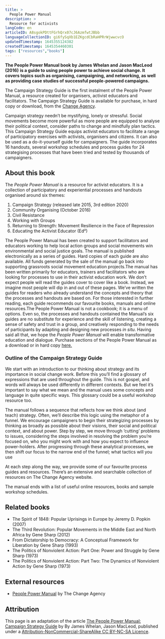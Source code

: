 ```yaml
---
title: >
  People Power Manual
description: >
  Resource for activists
langCode: en
articleID: A8sgokPDttFGrhQrx07cJ6AzmfwtJBbb
languageCollectionID: gi6fySqXb1EZKgcdCbRaHPRrWjwwcvcO
updatedTimestamp: 1645355124382
createdTimestamp: 1645354460301
tags: ["resources","books"]
---
```


**The People Power Manual book by James Whelan and Jason MacLeod (2016)** **is a guide to using people power to achieve social change. It covers topics such as organising, campaigning, and networking, as well as providing case studies of successful people-powered campaigns.**

The Campaign Strategy Guide is the first instalment of the People Power Manual, a resource created for organisers, activist educators and facilitators. The Campaign Strategy Guide is available for purchase, in hard copy or download, from the [Change Agency](https://www.thechangeagency.org/campaigners-toolkit/training-resources/people-power-manual/).

Campaign strategy needn’t be mystifying, lonely or stressful. Social movements become more powerful as more people are equipped to analyse their political context, consider paths to change and mindfully plan tactics. This Campaign Strategy Guide equips activist educators to facilitate a range of participatory exercises with activists, organisers and citizens. It can also be used as a do-it-yourself guide for campaigners. The guide incorporates 16 handouts, several workshop schedules and process guides for 24 strategising processes that have been tried and tested by thousands of campaigners.

## About this book

The _People Power Manual_ is a resource for activist educators. It is a collection of participatory and experiential processes and handouts organised around six themes:

1.  Campaign Strategy (released late 2015, 3rd edition 2020)
2.  Community Organising (October 2016)
3.  Civil Resistance
4.  Working with Groups
5.  Returning to Strength: Movement Resilience in the Face of Repression
6.  Educating the Activist Educator (Ed²)

The People Power Manual has been created to support facilitators and educators working to help local action groups and social movements win environmental and social justice goals. The manual is published electronically as a series of guides. Hard copies of each guide are also available. All funds generated by the sale of the manual go back into supporting grassroots social movement education projects.The manual has been written primarily for educators, trainers and facilitators who are looking for processes to use in their activist education work. We don’t expect people will read the guides cover to cover like a book. Instead, we imagine most people will dip in and out of these pages. We’ve written the guides for readers who already understand the concepts and theory that the processes and handouts are based on. For those interested in further reading, each guide recommends our favourite books, manuals and online resources.The People Power Manual is not a cookbook; it is a menu of options. Even so, the processes and handouts contained the Manual’s six guides are no substitute for experience and the skill of listening, creating a sense of safety and trust in a group, and creatively responding to the needs of participants by adapting and designing new processes _in situ_. Having said all that, we hope the _People Power Manual_ will enable transformative education and dialogue. Purchase sections of the People Power Manual as a download or in hard copy [here.](https://www.thechangeagency.org/campaigners-toolkit/training-resources/people-power-manual/)

### Outline of the Campaign Strategy Guide

We start with an introduction to our thinking about strategy and its importance in social change work. Before this you’ll find a glossary of expressions that are used throughout the guide. This is not gospel, and words will always be used differently in different contexts. But we feel it’s important to say what we mean and the manual uses some concepts and language in quite specific ways. This glossary could be a useful workshop resource too.

The manual follows a sequence that reflects how we think about (and teach) strategy. Often, we’ll describe this logic using the metaphor of a funnel. We encourage campaigners to begin their strategizing processes by thinking as broadly as possible about their visions, their social and political context, and about power. Step by step, we move through ‘cutting’ problems to issues, considering the steps involved in resolving the problem you’re focused on, who you might work with and how you expect to influence power-holders. After progressing through these analytical processes, we then shift our focus to the narrow end of the funnel; what tactics will you use

At each step along the way, we provide some of our favourite process guides and resources. There’s an extensive and searchable collection of resources on The Change Agency website.

The manual ends with a list of useful online resources, books and sample workshop schedules.

## Related books

-   The Spirit of 1848: Popular Uprisings in Europe by Jeremy D. Popkin (2007)
-   The Third Revolution: Popular Movements in the Middle East and North Africa by Gene Sharp (2012)
-   From Dictatorship to Democracy: A Conceptual Framework for Liberation by Gene Sharp (1993)
-   The Politics of Nonviolent Action: Part One: Power and Struggle by Gene Sharp (1973)
-   The Politics of Nonviolent Action: Part Two: The Dynamics of Nonviolent Action by Gene Sharp (1973)

## External resources

-   [People Power Manual](https://thechangeagency.org/people-power-manual/) by The Change Agency

## Attribution

This page is an adaptation of the article [The People Power Manual: Campaign Strategy Guide](https://commonslibrary.org/campaign-strategy-manual/) by By James Whelan, Jason MacLeod, published under a [Attribution-NonCommercial-ShareAlike CC BY-NC-SA Licence](https://creativecommons.org/licenses/by-nc-sa/4.0).